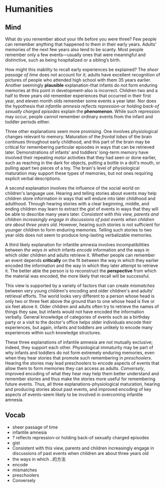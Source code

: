 # Humanities
## Mind

What do you remember about your life before you were three? Few people can remember anything that happened to them in their early years. Adults’ memories of the next few years also tend to be scanty. Most people remember only a few events—usually ones that were meaningful and distinctive, such as being hospitalized or a sibling’s birth. 

How might this inability to recall early experiences be explained? The *sheer passage of time* does not account for it; adults have excellent recognition of pictures of people who attended high school with them 35 years earlier. Another seemingly **plausible** explanation-that infants do not form enduring memories at this point in development-also is incorrect. Children two and a half to three years old remember experiences that occurred in their first year, and eleven month olds remember some events a year later. Nor does the hypothesis that *infantile amnesia* *reflects repression-or holding back-of sexually charged episodes* explain the **phenomenon**. While such repression may occur, people cannot remember ordinary events from the infant and toddler periods either.

Three other explanations seem more promising. One involves physiological changes relevant to memory. Maturation of the *frontal lobes* of the brain continues throughout early childhood, and this part of the brain may be critical for remembering particular episodes in ways that can be retrieved later. Demonstrations of infants' and toddlers' long-term memory have involved their repeating motor activities that they had seen or done earlier, such as reaching in the dark for objects, putting a bottle in a doll's mouth, or pulling apart two pieces of a toy. The brain's level of physiological maturation may support these types of memories, but not ones requiring explicit verbal descriptions.

A second explanation involves the influence of the social world on children's language use. Hearing and telling stories about events may help children store information in ways that will endure into later childhood and adulthood. Through hearing stories with a clear beginning, middle, and ending children may learn to extract the *gist* of events in ways that they will be able to describe many years later. *Consistent with this view, parents and children increasingly engage in discussions of past events when children are about three years old*. However, hearing such stories is not sufficient for younger children to form enduring memories. Telling such stories to two year olds does not seem to produce long-lasting verbalizable memories.

A third likely explanation for infantile amnesia involves incompatibilities between *the ways in which* infants *encode* information and the ways in which older children and adults retrieve it. Whether people can remember an event depends **critically** on the fit between the way in which they earlier encoded the information and the way in which they later attempt to retrieve it. The better able the person is to reconstruct the **perspective** from which the material was encoded, the more likely that recall will be successful.

This view is supported by a variety of factors that can create *mismatches* between very young children's encoding and older children's and adults' retrieval efforts. The world looks very different to a person whose head is only two or three feet above the ground than to one whose head is five or six feet above it. Older children and adults often try to retrieve the names of things they saw, but infants would not have encoded the information verbally. General knowledge of categories of events such as a birthday party or a visit to the doctor's office helps older individuals encode their experiences, but again, infants and toddlers are unlikely to encode many experiences within such knowledge structures.

These three explanations of infantile amnesia are not mutually exclusive; indeed, they support each other.  Physiological immaturity may be part of why infants and toddlers do not form extremely enduring memories, even when they hear stories that promote such remembering in *preschoolers*. Hearing the stories may lead preschoolers to encode aspects of events that allow them to form memories they can access as adults. *Conversely*, improved encoding of what they hear may help them better understand and remember stories and thus make the stories more useful for remembering future events. Thus, all three explanations-physiological maturation, hearing and producing stories about past events, and improved encoding of key aspects of events-seem likely to be involved in overcoming infantile amnesia.

## Vocab
- sheer passage of time
- infantile amnesia
- ? reflects repression-or holding back-of sexually charged episodes
- gist
- Consistent with this view, parents and children increasingly engage in discussions of past events when children are about three years old
- the ways in which ..的方法
- encode
- mismatches
- preschoolers
- Conversely